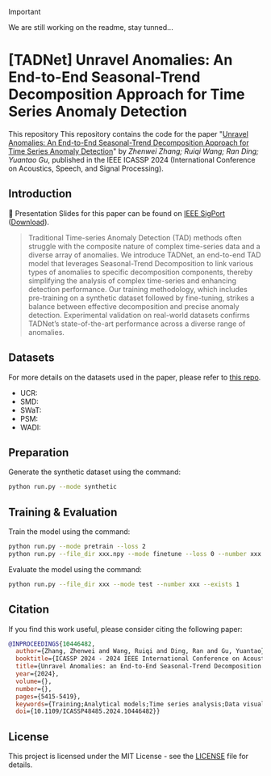 > [!IMPORTANT] 
> We are still working on the readme, stay tunned...

# [TADNet] Unravel Anomalies: An End-to-End Seasonal-Trend Decomposition Approach for Time Series Anomaly Detection

This repository This repository contains the code for the paper "[Unravel Anomalies: An End-to-End Seasonal-Trend Decomposition Approach for Time Series Anomaly Detection](https://ieeexplore.ieee.org/document/10446482)" by *Zhenwei Zhang; Ruiqi Wang; Ran Ding; Yuantao Gu*, published in the IEEE ICASSP 2024 (International Conference on Acoustics, Speech, and Signal Processing).

## Introduction

:triangular_flag_on_post: Presentation Slides for this paper can be found on [IEEE SigPort](https://sigport.org/documents/unravel-anomalies-end-end-seasonal-trend-decomposition-approach-time-series-anomaly) ([Download](https://sigport.org/sites/default/files/docs/TADNet%20Oral.pdf)). 

> Traditional Time-series Anomaly Detection (TAD) methods often struggle with the composite nature of complex time-series data and a diverse array of anomalies. We introduce TADNet, an end-to-end TAD model that leverages Seasonal-Trend Decomposition to link various types of anomalies to specific decomposition components, thereby simplifying the analysis of complex time-series and enhancing detection performance. Our training methodology, which includes pre-training on a synthetic dataset followed by fine-tuning, strikes a balance between effective decomposition and precise anomaly detection. Experimental validation on real-world datasets confirms TADNet’s state-of-the-art performance across a diverse range of anomalies.


## Datasets

For more details on the datasets used in the paper, please refer to [this repo](https://github.com/imperial-qore/TranAD/tree/main/data).

- UCR:
- SMD:
- SWaT:
- PSM:
- WADI:

## Preparation

<!-- Preprocess all datasets using the command -->

Generate the synthetic dataset using the command:
```bash
python run.py --mode synthetic 
```
## Training & Evaluation

Train the model using the command:
```bash
python run.py --mode pretrain --loss 2
python run.py --file_dir xxx.npy --mode finetune --loss 0 --number xxx --exists 1
```

Evaluate the model using the command:
```bash
python run.py --file_dir xxx --mode test --number xxx --exists 1
```

## Citation

If you find this work useful, please consider citing the following paper:

```bibtex
@INPROCEEDINGS{10446482,
  author={Zhang, Zhenwei and Wang, Ruiqi and Ding, Ran and Gu, Yuantao},
  booktitle={ICASSP 2024 - 2024 IEEE International Conference on Acoustics, Speech and Signal Processing (ICASSP)}, 
  title={Unravel Anomalies: an End-to-End Seasonal-Trend Decomposition Approach for Time Series Anomaly Detection}, 
  year={2024},
  volume={},
  number={},
  pages={5415-5419},
  keywords={Training;Analytical models;Time series analysis;Data visualization;Signal processing;Data models;Arrays;time-series anomaly detection;seasonal-trend decomposition;time-series analysis;end-to-end},
  doi={10.1109/ICASSP48485.2024.10446482}}
```

## License

This project is licensed under the MIT License - see the [LICENSE](LICENSE) file for details.